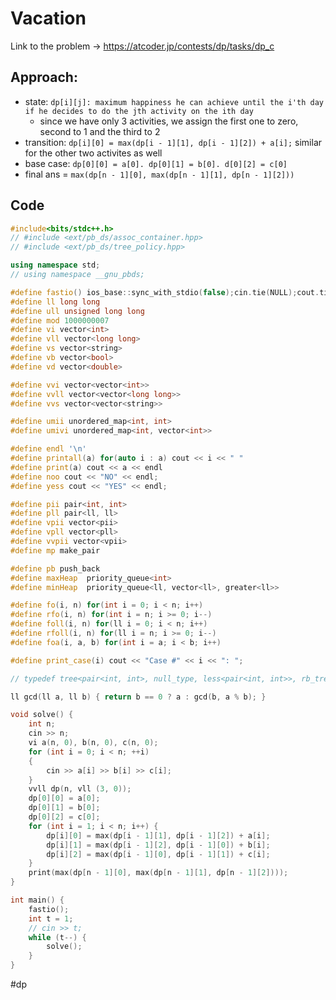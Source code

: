 # Vacation

Link to the problem -> https://atcoder.jp/contests/dp/tasks/dp_c

## Approach: 
- state: `dp[i][j]: maximum happiness he can achieve until the i'th day if he decides to do the jth activity on the ith day`
	- since we have only 3 activities, we assign the first one to zero, second to 1 and the third to 2
- transition: `dp[i][0] = max(dp[i - 1][1], dp[i - 1][2]) + a[i];` similar for the other two activites as well
- base case: `dp[0][0] = a[0]. dp[0][1] = b[0]. d[0][2] = c[0] `
- final ans = `max(dp[n - 1][0], max(dp[n - 1][1], dp[n - 1][2]))`

## Code
```cpp
#include<bits/stdc++.h>
// #include <ext/pb_ds/assoc_container.hpp>
// #include <ext/pb_ds/tree_policy.hpp>

using namespace std;
// using namespace __gnu_pbds;

#define fastio() ios_base::sync_with_stdio(false);cin.tie(NULL);cout.tie(NULL)
#define ll long long
#define ull unsigned long long
#define mod 1000000007
#define vi vector<int>
#define vll vector<long long>
#define vs vector<string>
#define vb vector<bool>
#define vd vector<double>

#define vvi vector<vector<int>>
#define vvll vector<vector<long long>>
#define vvs vector<vector<string>>

#define umii unordered_map<int, int>
#define umivi unordered_map<int, vector<int>>

#define endl '\n'
#define printall(a) for(auto i : a) cout << i << " "
#define print(a) cout << a << endl
#define noo cout << "NO" << endl;
#define yess cout << "YES" << endl;

#define pii pair<int, int>
#define pll pair<ll, ll>
#define vpii vector<pii>
#define vpll vector<pll>
#define vvpii vector<vpii>
#define mp make_pair

#define pb push_back
#define maxHeap  priority_queue<int>
#define minHeap  priority_queue<ll, vector<ll>, greater<ll>>

#define fo(i, n) for(int i = 0; i < n; i++)
#define rfo(i, n) for(int i = n; i >= 0; i--)
#define foll(i, n) for(ll i = 0; i < n; i++)
#define rfoll(i, n) for(ll i = n; i >= 0; i--)
#define foa(i, a, b) for(int i = a; i < b; i++)

#define print_case(i) cout << "Case #" << i << ": ";

// typedef tree<pair<int, int>, null_type, less<pair<int, int>>, rb_tree_tag, tree_order_statistics_node_update> pbds;

ll gcd(ll a, ll b) { return b == 0 ? a : gcd(b, a % b); }

void solve() {
	int n;
	cin >> n;
	vi a(n, 0), b(n, 0), c(n, 0);
	for (int i = 0; i < n; ++i)
	{
		cin >> a[i] >> b[i] >> c[i];
	}
	vvll dp(n, vll (3, 0));
	dp[0][0] = a[0];
	dp[0][1] = b[0];
	dp[0][2] = c[0];
	for (int i = 1; i < n; i++) {
		dp[i][0] = max(dp[i - 1][1], dp[i - 1][2]) + a[i];
		dp[i][1] = max(dp[i - 1][2], dp[i - 1][0]) + b[i];
		dp[i][2] = max(dp[i - 1][0], dp[i - 1][1]) + c[i];
	}
	print(max(dp[n - 1][0], max(dp[n - 1][1], dp[n - 1][2])));
}

int main() {
	fastio();
	int t = 1;
	// cin >> t;
	while (t--) {
		solve();
	}
}
```
#dp 
